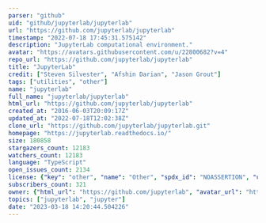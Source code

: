 ```yaml
---
parser: "github"
uid: "github/jupyterlab/jupyterlab"
url: "https://github.com/jupyterlab/jupyterlab"
timestamp: "2022-07-18 17:45:31.575142"
description: "JupyterLab computational environment."
avatar: "https://avatars.githubusercontent.com/u/22800682?v=4"
repo_url: "https://github.com/jupyterlab/jupyterlab"
title: "JupyterLab"
credit: ["Steven Silvester", "Afshin Darian", "Jason Grout"]
tags: ["utilities", "other"]
name: "jupyterlab"
full_name: "jupyterlab/jupyterlab"
html_url: "https://github.com/jupyterlab/jupyterlab"
created_at: "2016-06-03T20:09:17Z"
updated_at: "2022-07-18T12:02:38Z"
clone_url: "https://github.com/jupyterlab/jupyterlab.git"
homepage: "https://jupyterlab.readthedocs.io/"
size: 180858
stargazers_count: 12183
watchers_count: 12183
language: "TypeScript"
open_issues_count: 2134
license: {"key": "other", "name": "Other", "spdx_id": "NOASSERTION", "url": null, "node_id": "MDc6TGljZW5zZTA="}
subscribers_count: 321
owner: {"html_url": "https://github.com/jupyterlab", "avatar_url": "https://avatars.githubusercontent.com/u/22800682?v=4", "login": "jupyterlab", "type": "Organization"}
topics: ["jupyterlab", "jupyter"]
date: "2023-03-18 14:20:44.504226"
---
```

